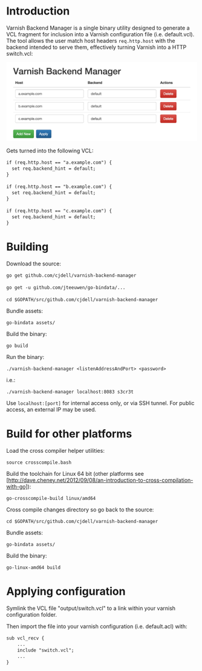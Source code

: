 Introduction
============

Varnish Backend Manager is a single binary utility designed to generate a VCL
fragment for inclusion into a Varnish configuration file (i.e. default.vcl).
The tool allows the user match host headers `req.http.host` with the backend
intended to serve them, effectively turning Varnish into a HTTP switch.vcl:

![Admin screen](screenshot.png)

Gets turned into the following VCL:

	if (req.http.host == "a.example.com") {
	  set req.backend_hint = default;
	}
		
	if (req.http.host == "b.example.com") {
	  set req.backend_hint = default;
	}
		
	if (req.http.host == "c.example.com") {
	  set req.backend_hint = default;
	}

Building
========

Download the source:

	go get github.com/cjdell/varnish-backend-manager 

	go get -u github.com/jteeuwen/go-bindata/...
	
	cd $GOPATH/src/github.com/cjdell/varnish-backend-manager

Bundle assets:

	go-bindata assets/

Build the binary:

	go build

Run the binary:

	./varnish-backend-manager <listenAddressAndPort> <password>
	
i.e.:

	./varnish-backend-manager localhost:8083 s3cr3t
	
Use `localhost:[port]` for internal access only, or via SSH tunnel. For public 
access, an external IP may be used.
	
Build for other platforms
=========================

Load the cross compiler helper utilities:

	source crosscompile.bash

Build the toolchain for Linux 64 bit (other platforms see [http://dave.cheney.net/2012/09/08/an-introduction-to-cross-compilation-with-go]):

	go-crosscompile-build linux/amd64
	
Cross compile changes directory so go back to the source:
	
	cd $GOPATH/src/github.com/cjdell/varnish-backend-manager
	
Bundle assets:

	go-bindata assets/

Build the binary:
	
	go-linux-amd64 build

Applying configuration
======================

Symlink the VCL file "output/switch.vcl" to a link within your varnish configuration folder.

Then import the file into your varnish configuration (i.e. default.acl) with:

	sub vcl_recv {
		...
		include "switch.vcl";
		...
	}
